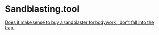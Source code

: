 # Sandblasting.tool
[Does it make sense to buy a sandblaster for bodywork , don't fall into the trap.](https://youtu.be/KFgA0n3Vr68)
